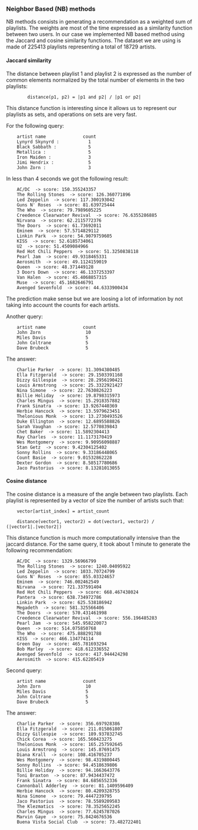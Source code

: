 ### Neighbor Based (NB) methods

NB methods consists in generating a recommendation as a weighted sum of playlists. The weights are most of the time expressed as a similarity function between two users. In our case we implemented NB based method using the Jaccard and cosine similarity functions. The dataset we are using is made of 225413 playlists representing a total of 18729 artists.  


#### Jaccard similarity

The distance between playlist 1 and playlist 2 is expressed as the number of common elements normalized by the total number of elements in the two playlists:

			distance(p1, p2) = |p1 and p2| / |p1 or p2|

This distance function is interesting since it allows us to represent our playlists as sets, and operations on sets are very fast. 

For the following query: 

		artist name              count
		Lynyrd Skynyrd :           1
		Black Sabbath :            5
		Metallica :                5
		Iron Maiden :              3
		Jimi Hendrix :             5
		John Zorn :                3

In less than 4 seconds we got the following result:

		AC/DC  -> score: 150.355243357
		The Rolling Stones  -> score: 126.360771896
		Led Zeppelin  -> score: 117.300193042
		Guns N' Roses  -> score: 81.639725444
		The Who  -> score: 79.7989605225
		Creedence Clearwater Revival  -> score: 76.6355286885
		Nirvana  -> score: 62.2115772376
		The Doors  -> score: 61.73692011
		Eminem  -> score: 57.5714829112
		Linkin Park  -> score: 54.9079759605
		KISS  -> score: 52.6185734061
		U2  -> score: 51.4509084966
		Red Hot Chili Peppers  -> score: 51.3250838118
		Pearl Jam  -> score: 49.9318465331
		Aerosmith  -> score: 49.1124159019
		Queen  -> score: 48.371449128
		3 Doors Down  -> score: 46.1337253397
		Van Halen  -> score: 45.4068857315
		Muse  -> score: 45.1682646791
		Avenged Sevenfold  -> score: 44.6333900434

The prediction make sense but we are loosing a lot of information by not taking into account the counts for each artists.

Another query:

		artist name              count
		John Zorn                 10
		Miles Davis               5
		John Coltrane             5
		Dave Brubeck              5

The answer:

		Charlie Parker  -> score: 31.3094380485
		Ella Fitzgerald  -> score: 29.1503391168
		Dizzy Gillespie  -> score: 28.2956190421
		Louis Armstrong  -> score: 25.3322921427
		Nina Simone  -> score: 22.7630826223
		Billie Holiday  -> score: 19.8798315973
		Charles Mingus  -> score: 15.2918357882
		Frank Sinatra  -> score: 13.9267440369
		Herbie Hancock  -> score: 13.5979623451
		Thelonious Monk  -> score: 13.2730493526
		Duke Ellington  -> score: 12.6895588826
		Sarah Vaughan  -> score: 12.5770839843
		Chet Baker  -> score: 11.5892304413
		Ray Charles  -> score: 11.1173170419
		Wes Montgomery  -> score: 9.90956098887
		Stan Getz  -> score: 9.42304125402
		Sonny Rollins  -> score: 9.33186448065
		Count Basie  -> score: 9.01532862228
		Dexter Gordon  -> score: 8.58517780686
		Jaco Pastorius  -> score: 8.13281013055


#### Cosine distance

The cosine distance is a measure of the angle between two playlists. Each playlist is represented by a vector of size the number of artists such that:

		vector[artist_index] = artist_count

		distance(vector1, vector2) = dot(vector1, vector2) / (|vector1|.|vector2|)

This distance function is much more computationally intensive than the jaccard distance. For the same query, it took about 1 minute to generate the following recommendation:

		AC/DC  -> score: 1329.56966799
		The Rolling Stones  -> score: 1240.04095922
		Led Zeppelin  -> score: 1033.70724799
		Guns N' Roses  -> score: 855.03324657
		Eminem  -> score: 746.002462549
		Nirvana  -> score: 721.337591404
		Red Hot Chili Peppers  -> score: 668.467438024
		Pantera  -> score: 638.734972786
		Linkin Park  -> score: 625.538186942
		Megadeth  -> score: 581.325566406
		The Doors  -> score: 570.431461998
		Creedence Clearwater Revival  -> score: 556.196485283
		Pearl Jam  -> score: 545.958220073
		Queen  -> score: 514.075850768
		The Who  -> score: 475.888291788
		KISS  -> score: 466.134774114
		Green Day  -> score: 465.781693294
		Bob Marley  -> score: 418.612336552
		Avenged Sevenfold  -> score: 417.944424298
		Aerosmith  -> score: 415.62205419

Second query: 

		artist name              count
		John Zorn                 10
		Miles Davis               5
		John Coltrane             5
		Dave Brubeck              5

The answer:

		Charlie Parker  -> score: 356.697928386
		Ella Fitzgerald  -> score: 211.015861807
		Dizzy Gillespie  -> score: 189.937832745
		Chick Corea  -> score: 165.560423275
		Thelonious Monk  -> score: 165.257592645
		Louis Armstrong  -> score: 145.87691475
		Diana Krall  -> score: 108.416705237
		Wes Montgomery  -> score: 98.4319800445
		Sonny Rollins  -> score: 94.4518639806
		Billie Holiday  -> score: 94.1663643776
		Toni Braxton  -> score: 87.9434437472
		Frank Sinatra  -> score: 84.6856552336
		Cannonball Adderley  -> score: 81.1409596409
		Herbie Hancock  -> score: 80.4209328755
		Nina Simone  -> score: 79.4447239795
		Jaco Pastorius  -> score: 78.5589209583
		The Klezmatics  -> score: 78.3525652245
		Charles Mingus  -> score: 77.6245787026
		Marvin Gaye  -> score: 75.8424676536
		Buena Vista Social Club  -> score: 73.482722401



